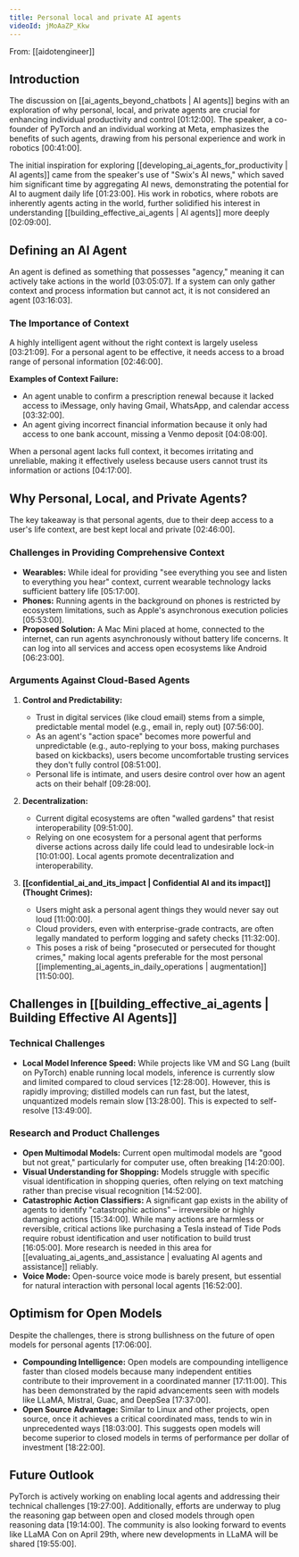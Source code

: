 ```yaml
---
title: Personal local and private AI agents
videoId: jMoAaZP_Kkw
---
```


From: [[aidotengineer]] <br/> 

## Introduction
The discussion on [[ai_agents_beyond_chatbots | AI agents]] begins with an exploration of why personal, local, and private agents are crucial for enhancing individual productivity and control <a class="yt-timestamp" data-t="01:12:00">[01:12:00]</a>. The speaker, a co-founder of PyTorch and an individual working at Meta, emphasizes the benefits of such agents, drawing from his personal experience and work in robotics <a class="yt-timestamp" data-t="00:41:00">[00:41:00]</a>.

The initial inspiration for exploring [[developing_ai_agents_for_productivity | AI agents]] came from the speaker's use of "Swix's AI news," which saved him significant time by aggregating AI news, demonstrating the potential for AI to augment daily life <a class="yt-timestamp" data-t="01:23:00">[01:23:00]</a>. His work in robotics, where robots are inherently agents acting in the world, further solidified his interest in understanding [[building_effective_ai_agents | AI agents]] more deeply <a class="yt-timestamp" data-t="02:09:00">[02:09:00]</a>.

## Defining an AI Agent
An agent is defined as something that possesses "agency," meaning it can actively take actions in the world <a class="yt-timestamp" data-t="03:05:07">[03:05:07]</a>. If a system can only gather context and process information but cannot act, it is not considered an agent <a class="yt-timestamp" data-t="03:16:03">[03:16:03]</a>.

### The Importance of Context
A highly intelligent agent without the right context is largely useless <a class="yt-timestamp" data-t="03:21:09">[03:21:09]</a>. For a personal agent to be effective, it needs access to a broad range of personal information <a class="yt-timestamp" data-t="02:46:00">[02:46:00]</a>.

**Examples of Context Failure:**
*   An agent unable to confirm a prescription renewal because it lacked access to iMessage, only having Gmail, WhatsApp, and calendar access <a class="yt-timestamp" data-t="03:32:00">[03:32:00]</a>.
*   An agent giving incorrect financial information because it only had access to one bank account, missing a Venmo deposit <a class="yt-timestamp" data-t="04:08:00">[04:08:00]</a>.

When a personal agent lacks full context, it becomes irritating and unreliable, making it effectively useless because users cannot trust its information or actions <a class="yt-timestamp" data-t="04:17:00">[04:17:00]</a>.

## Why Personal, Local, and Private Agents?
The key takeaway is that personal agents, due to their deep access to a user's life context, are best kept local and private <a class="yt-timestamp" data-t="02:46:00">[02:46:00]</a>.

### Challenges in Providing Comprehensive Context
*   **Wearables:** While ideal for providing "see everything you see and listen to everything you hear" context, current wearable technology lacks sufficient battery life <a class="yt-timestamp" data-t="05:17:00">[05:17:00]</a>.
*   **Phones:** Running agents in the background on phones is restricted by ecosystem limitations, such as Apple's asynchronous execution policies <a class="yt-timestamp" data-t="05:53:00">[05:53:00]</a>.
*   **Proposed Solution:** A Mac Mini placed at home, connected to the internet, can run agents asynchronously without battery life concerns. It can log into all services and access open ecosystems like Android <a class="yt-timestamp" data-t="06:23:00">[06:23:00]</a>.

### Arguments Against Cloud-Based Agents
1.  **Control and Predictability:**
    *   Trust in digital services (like cloud email) stems from a simple, predictable mental model (e.g., email in, reply out) <a class="yt-timestamp" data-t="07:56:00">[07:56:00]</a>.
    *   As an agent's "action space" becomes more powerful and unpredictable (e.g., auto-replying to your boss, making purchases based on kickbacks), users become uncomfortable trusting services they don't fully control <a class="yt-timestamp" data-t="08:51:00">[08:51:00]</a>.
    *   Personal life is intimate, and users desire control over how an agent acts on their behalf <a class="yt-timestamp" data-t="09:28:00">[09:28:00]</a>.

2.  **Decentralization:**
    *   Current digital ecosystems are often "walled gardens" that resist interoperability <a class="yt-timestamp" data-t="09:51:00">[09:51:00]</a>.
    *   Relying on one ecosystem for a personal agent that performs diverse actions across daily life could lead to undesirable lock-in <a class="yt-timestamp" data-t="10:01:00">[10:01:00]</a>. Local agents promote decentralization and interoperability.

3.  **[[confidential_ai_and_its_impact | Confidential AI and its impact]] (Thought Crimes):**
    *   Users might ask a personal agent things they would never say out loud <a class="yt-timestamp" data-t="11:00:00">[11:00:00]</a>.
    *   Cloud providers, even with enterprise-grade contracts, are often legally mandated to perform logging and safety checks <a class="yt-timestamp" data-t="11:32:00">[11:32:00]</a>.
    *   This poses a risk of being "prosecuted or persecuted for thought crimes," making local agents preferable for the most personal [[implementing_ai_agents_in_daily_operations | augmentation]] <a class="yt-timestamp" data-t="11:50:00">[11:50:00]</a>.

## Challenges in [[building_effective_ai_agents | Building Effective AI Agents]]
### Technical Challenges
*   **Local Model Inference Speed:** While projects like VM and SG Lang (built on PyTorch) enable running local models, inference is currently slow and limited compared to cloud services <a class="yt-timestamp" data-t="12:28:00">[12:28:00]</a>. However, this is rapidly improving; distilled models can run fast, but the latest, unquantized models remain slow <a class="yt-timestamp" data-t="13:28:00">[13:28:00]</a>. This is expected to self-resolve <a class="yt-timestamp" data-t="13:49:00">[13:49:00]</a>.

### Research and Product Challenges
*   **Open Multimodal Models:** Current open multimodal models are "good but not great," particularly for computer use, often breaking <a class="yt-timestamp" data-t="14:20:00">[14:20:00]</a>.
*   **Visual Understanding for Shopping:** Models struggle with specific visual identification in shopping queries, often relying on text matching rather than precise visual recognition <a class="yt-timestamp" data-t="14:52:00">[14:52:00]</a>.
*   **Catastrophic Action Classifiers:** A significant gap exists in the ability of agents to identify "catastrophic actions" – irreversible or highly damaging actions <a class="yt-timestamp" data-t="15:34:00">[15:34:00]</a>. While many actions are harmless or reversible, critical actions like purchasing a Tesla instead of Tide Pods require robust identification and user notification to build trust <a class="yt-timestamp" data-t="16:05:00">[16:05:00]</a>. More research is needed in this area for [[evaluating_ai_agents_and_assistance | evaluating AI agents and assistance]] reliably.
*   **Voice Mode:** Open-source voice mode is barely present, but essential for natural interaction with personal local agents <a class="yt-timestamp" data-t="16:52:00">[16:52:00]</a>.

## Optimism for Open Models
Despite the challenges, there is strong bullishness on the future of open models for personal agents <a class="yt-timestamp" data-t="17:06:00">[17:06:00]</a>.
*   **Compounding Intelligence:** Open models are compounding intelligence faster than closed models because many independent entities contribute to their improvement in a coordinated manner <a class="yt-timestamp" data-t="17:11:00">[17:11:00]</a>. This has been demonstrated by the rapid advancements seen with models like LLaMA, Mistral, Guac, and DeepSea <a class="yt-timestamp" data-t="17:37:00">[17:37:00]</a>.
*   **Open Source Advantage:** Similar to Linux and other projects, open source, once it achieves a critical coordinated mass, tends to win in unprecedented ways <a class="yt-timestamp" data-t="18:03:00">[18:03:00]</a>. This suggests open models will become superior to closed models in terms of performance per dollar of investment <a class="yt-timestamp" data-t="18:22:00">[18:22:00]</a>.

## Future Outlook
PyTorch is actively working on enabling local agents and addressing their technical challenges <a class="yt-timestamp" data-t="19:27:00">[19:27:00]</a>. Additionally, efforts are underway to plug the reasoning gap between open and closed models through open reasoning data <a class="yt-timestamp" data-t="19:14:00">[19:14:00]</a>. The community is also looking forward to events like LLaMA Con on April 29th, where new developments in LLaMA will be shared <a class="yt-timestamp" data-t="19:55:00">[19:55:00]</a>.